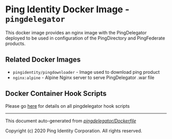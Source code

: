 
# Ping Identity Docker Image - `pingdelegator`

This docker image provides an nginx image with the PingDelegator
deployed to be used in configuration of the PingDirectory and
PingFederate products.

## Related Docker Images
- `pingidentity/pingdownloader` - Image used to download ping product
- `nginx:alpine` - Alpine Nginx server to serve PingDelegator .war file

## Docker Container Hook Scripts
Please go [here](https://github.com/pingidentity/pingidentity-devops-getting-started/tree/master/docs/docker-images/pingdelegator/hooks/README.md) for details on all pingdelegator hook scripts

---
This document auto-generated from _[pingdelegator/Dockerfile](https://github.com/pingidentity/pingidentity-docker-builds/blob/master/pingdelegator/Dockerfile)_

Copyright (c)  2020 Ping Identity Corporation. All rights reserved.
